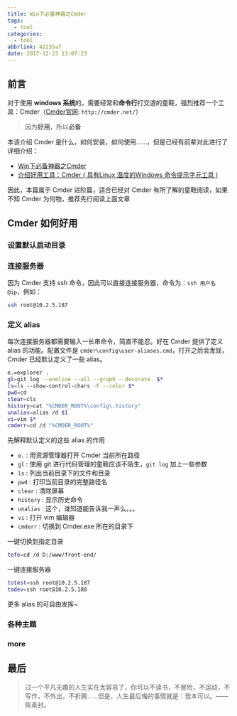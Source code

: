 ```yaml
---
title: Win下必备神器之Cmder
tags:
  - tool
categories:
  - tool
abbrlink: 42235af
date: 2017-12-23 13:07:23
---
```


## 前言

对于使用 **windows 系统**的，需要经常和**命令行**打交道的童鞋，强烈推荐一个工具：Cmder（[Cmder官网](http://cmder.net/): `http://cmder.net/`）

> 因为**好用**，所以**必备**

本该介绍 Cmder 是什么，如何安装，如何使用……，但是已经有前辈对此进行了详细介绍：

+ [Win下必备神器之Cmder](https://jeffjade.com/2016/01/13/2016-01-13-windows-software-cmder/)
+ [介绍好用工具：Cmder ( 具有Linux 温度的Windows 命令提示字元工具 )](https://blog.miniasp.com/post/2015/09/27/Useful-tool-Cmder.aspx)

因此，本篇属于 Cmder 进阶篇，适合已经对 Cmder 有所了解的童鞋阅读，如果不知 Cmder 为何物，推荐先行阅读上面文章

## Cmder 如何好用

### 设置默认启动目录


### 连接服务器
因为 Cmder 支持 ssh 命令，因此可以直接连接服务器，命令为：`ssh 用户名@ip`，例如：
```bash
ssh root@10.2.5.187
```

### 定义 alias
  每次连接服务器都需要输入一长串命令，简直不能忍。好在 Cmder 提供了定义 alias 的功能。配置文件是 `cmder\config\user-aliases.cmd`，打开之后会发现，Cmder 已经默认定义了一些 alias。

  ```bash
  e.=explorer .
  gl=git log --oneline --all --graph --decorate  $*
  ls=ls --show-control-chars -F --color $*
  pwd=cd
  clear=cls
  history=cat "%CMDER_ROOT%\config\.history"
  unalias=alias /d $1
  vi=vim $*
  cmderr=cd /d "%CMDER_ROOT%"
  ```

  先解释默认定义的这些 alias 的作用
  + `e.` : 用资源管理器打开 Cmder 当前所在路径
  + `gl` : 使用 git 进行代码管理的童鞋应该不陌生，`git log` 加上一些参数
  + `ls` : 列出当前目录下的文件和目录
  + `pwd` : 打印当前目录的完整路径名
  + `clear` : 清除屏幕
  + `history` : 显示历史命令
  + `unalias` : 这个，谁知道能告诉我一声么。。。
  + `vi` : 打开 vim 编辑器
  + `cmderr` : 切换到 Cmder.exe 所在的目录下

  一键切换到指定目录
  ```bash
  tofe=cd /d D:/www/front-end/
  ```

  一键连接服务器
  ```bash
  totest=ssh root@10.2.5.187
  todev=ssh root@10.2.5.188
  ```

  更多 alias 的可自由发挥~

### 各种主题

### more


## 最后

> 过一个平凡无趣的人生实在太容易了，你可以不读书，不冒险，不运动，不写作，不外出，不折腾……但是，人生最后悔的事情就是：我本可以。——陈素封。